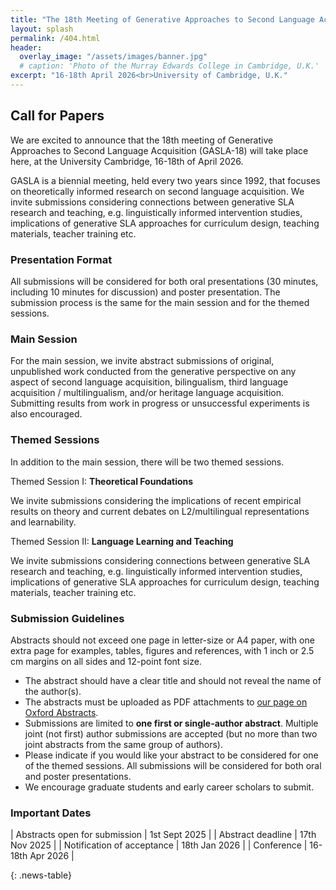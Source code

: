 ```yaml
---
title: "The 18th Meeting of Generative Approaches to Second Language Acquisition"
layout: splash
permalink: /404.html
header:
  overlay_image: "/assets/images/banner.jpg"
  # caption: 'Photo of the Murray Edwards College in Cambridge, U.K.'
excerpt: "16-18th April 2026<br>University of Cambridge, U.K."
---
```


## Call for Papers

We are excited to announce that the 18th meeting of Generative Approaches to Second Language Acquisition (GASLA-18) will take place here, at the University Cambridge, 16-18th of April 2026.

GASLA is a biennial meeting, held every two years since 1992, that focuses on theoretically informed research on second language acquisition. We invite submissions considering connections between generative SLA research and teaching, e.g.  linguistically informed intervention studies, implications of generative SLA approaches for curriculum design, teaching materials, teacher training etc.

### Presentation Format

All submissions will be considered for both oral presentations (30 minutes, including 10 minutes for discussion) and poster presentation. The submission process is the same for the main session and for the themed sessions. 

### Main Session

For the main session, we invite abstract submissions of original, unpublished work conducted from the generative perspective on any aspect of second language acquisition, bilingualism, third language acquisition / multilingualism, and/or heritage language acquisition. Submitting results from work in progress or unsuccessful experiments is also encouraged.  

### Themed Sessions 

In addition to the main session, there will be two themed sessions.

Themed Session I: **Theoretical Foundations**

We invite submissions considering  the implications of recent empirical results on theory and current debates on  L2/multilingual representations and learnability. 

Themed Session II: **Language Learning and Teaching**

We invite submissions considering connections between generative SLA research and teaching, e.g.  linguistically informed intervention studies, implications of generative SLA approaches for curriculum design, teaching materials, teacher training etc.  

### Submission Guidelines 

Abstracts should not exceed one page in letter-size or A4 paper, with one extra page for examples, tables, figures and references, with 1 inch or 2.5 cm margins on all sides and 12-point font size.	

- The abstract should have a clear title and should not reveal the name of the author(s).
- The abstracts must be uploaded as PDF attachments to [our page on Oxford Abstracts](https://app.oxfordabstracts.com/stages/78963/submitter).
- Submissions are limited to **one first or single-author abstract**. Multiple joint (not first) author submissions are accepted (but no more than two joint abstracts from the same group of authors).	
- Please indicate if you would like your abstract to be considered for one of the themed sessions. All submissions will be considered for both oral and poster presentations.
- We encourage graduate students and early career scholars to submit.

### Important Dates

<style>
.news-table { font-size: .9em; table-layout: fixed;}
.news-table tr td:nth-child(1) { font-weight: bold; width: 10em; }
</style>
| Abstracts open for submission | 1st Sept 2025 |
| Abstract deadline | 17th Nov 2025 |
| Notification of acceptance  | 18th Jan 2026 |
| Conference | 16-18th Apr 2026 |

{: .news-table}



